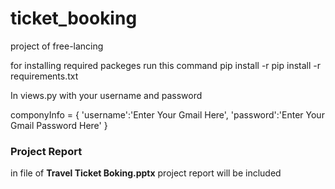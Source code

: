 # ticket_booking
project of free-lancing

for installing required packeges run this command
pip install -r pip install -r requirements.txt





In views.py with your username and password 



componyInfo = {
    'username':'Enter Your Gmail Here',
    'password':'Enter Your Gmail Password Here'
}

<h3> Project Report </h3>

in file of **Travel Ticket Boking.pptx** project report will be included
 
